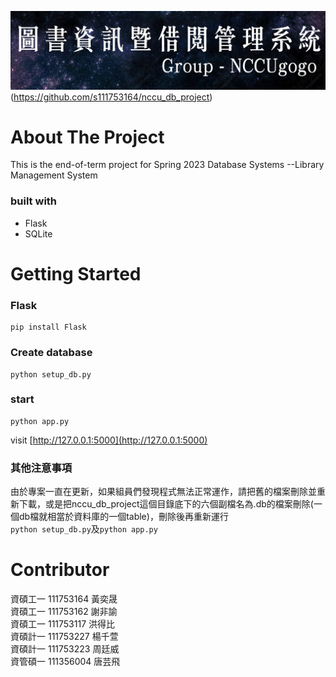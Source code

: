 ![Image text](https://github.com/s111753164/nccu_db_project/blob/main/static/banner.png)(https://github.com/s111753164/nccu_db_project)
# About The Project
This is the end-of-term project for Spring 2023 Database Systems --Library Management System
### built with
* Flask
* SQLite

# Getting Started

### Flask
```
pip install Flask
```
### Create database
```
python setup_db.py
```
### start
```
python app.py
```
visit [http://127.0.0.1:5000](http://127.0.0.1:5000)

### 其他注意事項
由於專案一直在更新，如果組員們發現程式無法正常運作，請把舊的檔案刪除並重新下載，或是把nccu_db_project這個目錄底下的六個副檔名為.db的檔案刪除(一個db檔就相當於資料庫的一個table)，刪除後再重新運行 <br>
`python setup_db.py`及`python app.py`
# Contributor
資碩工一 111753164 黃奕晟<br>
資碩工一 111753162 謝非諭<br>
資碩工一 111753117 洪得比<br>
資碩計一 111753227 楊千萱<br>
資碩計一 111753223 周廷威<br>
資管碩一 111356004 唐芸飛<br>
